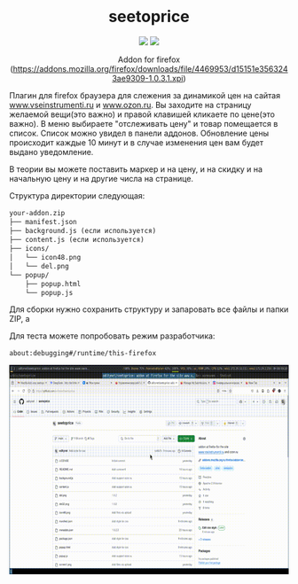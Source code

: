 <a name="readme-top"></a>
<div align="center">
    
<br>
    
# seetoprice

<!-- SHIELD GROUP -->

[![][github-stars-shield]][github-stars-link]
[![][github-license-shield]][github-license-shield]<br/>

Addon for firefox (https://addons.mozilla.org/firefox/downloads/file/4469953/d15151e3563243ae9309-1.0.3.1.xpi)

<a name="readme-left"></a>
<div align="left">

Плагин для firefox браузера для слежения за динамикой цен на сайтая www.vseinstrumenti.ru и www.ozon.ru. Вы заходите на страницу желаемой вещи(это важно) и правой клавишей кликаете по цене(это важно). В меню выбираете "отслеживать цену" и товар помещается в список. Список можно увидел в панели аддонов. Обновление цены происходит каждые 10 минут и в случае изменения цен вам будет выдано уведомление.

В теории вы можете поставить маркер и на цену, и на скидку и на начальную цену и на другие числа на странице.

Структура директории следующая:
```
your-addon.zip
├── manifest.json
├── background.js (если используется)
├── content.js (если используется)
├── icons/
│   └── icon48.png
│   └── del.png
└── popup/
    ├── popup.html
    └── popup.js
```
Для сборки нужно сохранить структуру и запаровать все файлы и папки ZIP, а 

Для теста можете попробовать режим разработчика:
```
about:debugging#/runtime/this-firefox
```
<img src="https://github.com/oditynet/seetoprice/blob/main/video.gif" title="example" width="800" />

<!-- SHIELDS GROUP -->

[github-stars-shield]: https://img.shields.io/github/stars/oditynet/seetoprice?style=flat-square&logo=github&labelColor=black&color=508CF9
[github-stars-link]: https://github.com/oditynet/seetoprice/stargazers
[github-license-shield]: https://img.shields.io/github/license/oditynet/seetoprice?style=flat-square&logo=github&labelColor=black&color=508CF9
